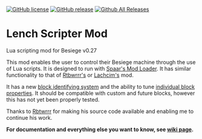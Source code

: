 [![GitHub license](https://img.shields.io/github/license/lench4991/LenchScripterMod.svg)](https://github.com/lench4991/LenchScripterMod/blob/master/LICENSE.md)
[![GitHub release](https://img.shields.io/github/release/lench4991/LenchScripterMod.svg)](https://github.com/lench4991/LenchScripterMod/releases)
[![Github All Releases](https://img.shields.io/github/downloads/lench4991/LenchScripterMod/total.svg)](https://github.com/lench4991/LenchScripterMod/releases)

# Lench Scripter Mod
Lua scripting mod for Besiege v0.27

This mod enables the user to control their Besiege machine through the use of Lua scripts. It is designed to run with [Spaar's Mod Loader](http://forum.spiderlinggames.co.uk/forum/main-forum/besiege-early-access/modding/8432-spaar-s-mod-loader-1-3-3-besiege-v0-27). It has similar functionality to that of [Rtbwrrr's](http://forum.spiderlinggames.co.uk/forum/main-forum/besiege-early-access/modding/37479-rbtwrrr-scripter-lachcim-s-scripting-mod-revived-spaar-s-mod-loader-besiege-0-23) or [Lachcim's](http://forum.spiderlinggames.co.uk/forum/main-forum/besiege-early-access/modding/24172-spaar-s-modloader-lachcim-s-scripting-mod-beta-for-besiege-0-10) mod.

It has a new [block identifying system](https://github.com/lench4991/BesiegeScripterMod/wiki/Block-identifiers) and the ability to tune [individual block properties](https://github.com/lench4991/BesiegeScripterMod/wiki/Property-identifiers). It should be compatible with custom and future blocks, however this has not yet been properly tested.

Thanks to [Rbtwrrr](http://forum.spiderlinggames.co.uk/forum/main-forum/besiege-early-access/modding/37479-rbtwrrr-scripter-lachcim-s-scripting-mod-revived-spaar-s-mod-loader-besiege-0-23) for making his source code available and enabling me to continue his work.

**For documentation and everything else you want to know, see [wiki page](https://github.com/lench4991/BesiegeScripterMod/wiki).**
